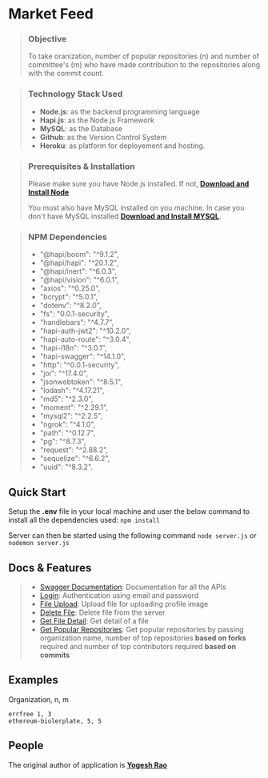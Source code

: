 # Market Feed

> ### Objective
>
> To take oranization, number of popular repositories (n) and number of committee's (m) who have made contribution to the repositories along with the commit count. 

> ### Technology Stack Used
>
> - **Node.js**: as the backend programming language
> - **Hapi.js**: as the Node.js Framework
> - **MySQL**: as the Database
> - **Github**: as the Version Control System
> - **Heroku**: as platform for deployement and hosting. 

> ### Prerequisites & Installation
>
> Please make sure you have Node.js installed. If not, **[Download and Install Node](https://nodejs.org/en/download/)**
>
> You must also have MySQL installed on you machine. In case you don't have MySQL installed **[Download and Install MYSQL](https://dev.mysql.com/doc/mysql-installation-excerpt/8.0/en/windows-install-archive.html)**. 

> ### NPM Dependencies
> - "@hapi/boom": "^9.1.2",
> - "@hapi/hapi": "^20.1.2",
> - "@hapi/inert": "^6.0.3",
> - "@hapi/vision": "^6.0.1",
> - "axios": "^0.25.0",
> - "bcrypt": "^5.0.1",
> - "dotenv": "^8.2.0",
> - "fs": "0.0.1-security",
> - "handlebars": "^4.7.7",
> - "hapi-auth-jwt2": "^10.2.0",
> - "hapi-auto-route": "^3.0.4",
> - "hapi-i18n": "^3.0.1",
> - "hapi-swagger": "^14.1.0",
> - "http": "^0.0.1-security",
> - "joi": "^17.4.0",
> - "jsonwebtoken": "^8.5.1",
> - "lodash": "^4.17.21",
> - "md5": "^2.3.0",
> - "moment": "^2.29.1",
> - "mysql2": "^2.2.5",
> - "ngrok": "^4.1.0",
> - "path": "^0.12.7",
> - "pg": "^8.7.3",
> - "request": "^2.88.2",
> - "sequelize": "^6.6.2",
> - "uuid": "^8.3.2". 

## Quick Start
Setup the **.env** file in your local machine and user the below command to install all the dependencies used: ``npm install``

Server can then be started using the following command ``node server.js`` or ``nodemon server.js``

## Docs & Features
> - [Swagger Documentation](https://pikachu-marketfeed.herokuapp.com/documentation): Documentation for all the APIs
> - [Login](https://pikachu-marketfeed.herokuapp.com/documentation#/User/postUserLogin): Authentication using email and password
> - [File Upload](https://pikachu-marketfeed.herokuapp.com/documentation#/File/postFile): Upload file for uploading profile image
> - [Delete File](https://pikachu-marketfeed.herokuapp.com/documentation#/File/deleteFile): Delete file from the server
> - [Get File Detail](https://pikachu-marketfeed.herokuapp.com/documentation#/File/getFileId): Get detail of a file
> - [Get Popular Repositories](https://pikachu-marketfeed.herokuapp.com/documentation#/Task/getTaskRepositoryPopular): Get popular repositories by passing organization name, number of top repositories **based on forks** required and number of top contributors required **based on commits**

## Examples
Organization, n, m
```console
errfree 1, 3
ethereum-biolerplate, 5, 5
```

## People
The original author of application is **[Yogesh Rao](https://github.com/y-yogesh-rao)**

